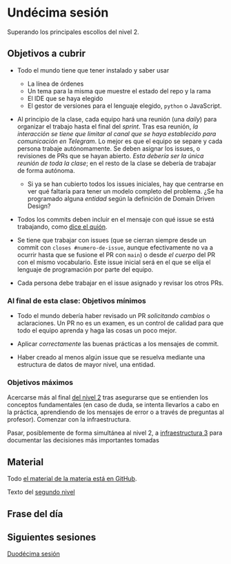 # Undécima sesión

Superando los principales escollos del nivel 2.

## Objetivos a cubrir

* Todo el mundo tiene que tener instalado y saber usar
  * La línea de órdenes
  * Un tema para la misma que muestre el estado del repo y la rama
  * El IDE que se haya elegido
  * El gestor de versiones para el lenguaje elegido, `python` o JavaScript.

* Al principio de la clase, cada equipo hará una reunión (una *daily*) para
  organizar el trabajo hasta el final del *sprint*. Tras esa reunión, *la
  interacción se tiene que limitar al canal que se haya establecido para
  comunicación en Telegram*. Lo mejor es que el equipo se separe y cada persona
  trabaje autónomamente. Se deben asignar los issues, o revisiones de PRs que se
  hayan abierto. *Esta debería ser la única reunión de toda la clase*; en el
  resto de la clase se debería de trabajar de forma autónoma.
  * Si ya se han cubierto todos los issues iniciales, hay que centrarse en ver
    qué faltaría para tener un modelo completo del problema. ¿Se ha programado
    alguna *entidad* según la definición de Domain Driven Design?

* Todos los commits deben incluir en el mensaje con qué issue se
  está trabajando, como [dice el
  quión](http://jj.github.io/MPDA-IS/doc/2.Modelo).

* Se tiene que trabajar con issues (que se cierran siempre desde un commit con
  `closes #numero-de-issue`, aunque efectivamente no va a ocurrir hasta que se
  fusione el PR con `main`) o desde *el cuerpo* del PR con el mismo
  vocabulario. Este issue inicial será en el que se elija el lenguaje de
  programación por parte del equipo.

* Cada persona debe trabajar en el issue asignado y revisar los otros PRs.


### Al final de esta clase: Objetivos mínimos

* Todo el mundo debería haber revisado un PR *solicitando cambios* o
  aclaraciones. Un PR no es un examen, es un control de calidad para que todo el
  equipo aprenda y haga las cosas un poco mejor.

* Aplicar *correctamente* las buenas prácticas a los mensajes de commit.

* Haber creado al menos algún issue que se resuelva mediante una estructura de
  datos de mayor nivel, una entidad.

### Objetivos máximos

Acercarse más al final [del nivel
2](https://jj.github.io/MPDA-IS/doc/2.Modelo.html) tras asegurarse que se
entienden los conceptos fundamentales (en caso de duda, se intenta llevarlos a
cabo en la práctica, aprendiendo de los mensajes de error o a través de
preguntas al profesor). Comenzar con la infraestructura.

Pasar, posiblemente de forma simultánea al nivel 2, a [infraestructura
3](https://jj.github.io/MPDA-IS/doc/infraestructura/2.ADD.html) para documentar
las decisiones más importantes tomadas

## Material

Todo [el material de la materia está en GitHub](http://jj.github.io/MPDA-IS).

Texto del [segundo nivel](http://jj.github.io/MPDA-IS/doc/2.Modelo)

## Frase del día

## Siguientes sesiones

[Duodécima sesión](11.md)
